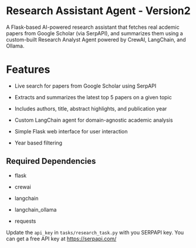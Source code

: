 # Research Assistant Agent - Version2

A Flask-based AI-powered research assistant that fetches real acdemic papers from Google Scholar (via SerpAPI), and summarizes them using a custom-built Research Analyst Agent powered by CrewAI, LangChain, and Ollama.

# Features

* Live search for papers from Google Scholar using SerpAPI

* Extracts and summarizes the latest top 5 papers on a given topic

* Includes authors, title, abstract highlights, and publication year

* Custom LangChain agent for domain-agnostic academic analysis

* Simple Flask web interface for user interaction

* Year based filtering

## Required Dependencies

- flask

- crewai

- langchain

- langchain_ollama

- requests

Update the ```api_key``` in ```tasks/research_task.py``` with you SERPAPI key.
You can get a free API key at https://serpapi.com/